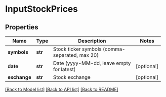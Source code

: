 # InputStockPrices

## Properties
Name | Type | Description | Notes
------------ | ------------- | ------------- | -------------
**symbols** | **str** | Stock ticker symbols (comma-separated, max 20) | 
**date** | **str** | Date (yyyy-MM-dd, leave empty for latest) | [optional] 
**exchange** | **str** | Stock exchange | [optional] 

[[Back to Model list]](../README.md#documentation-for-models) [[Back to API list]](../README.md#documentation-for-api-endpoints) [[Back to README]](../README.md)


